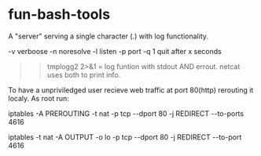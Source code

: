 # fun-bash-tools

 A "server" serving a single character (.) with log functionality.
 
 -v verboose -n noresolve -l listen -p port -q 1 quit after x seconds
 
 >> tmplogg2 2>&1 = log funtion with stdout AND errout. netcat uses both to print info.

To have a unpriviledged user recieve web traffic at port 80(http) rerouting it localy. As root run:

iptables -A PREROUTING -t nat -p tcp --dport 80 -j REDIRECT --to-ports 4616

iptables -t nat -A OUTPUT -o lo -p tcp --dport 80 -j REDIRECT --to-port 4616
